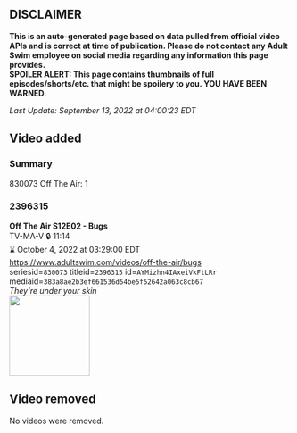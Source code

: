 ## DISCLAIMER
**This is an auto-generated page based on data pulled from official video APIs and is correct at time of publication. Please do not contact any Adult Swim employee on social media regarding any information this page provides.**  
**SPOILER ALERT: This page contains thumbnails of full episodes/shorts/etc. that might be spoilery to you. YOU HAVE BEEN WARNED.**  

_Last Update: September 13, 2022 at 04:00:23 EDT_
## Video added
### Summary
830073 Off The Air: 1  
### 2396315
**Off The Air S12E02 - Bugs**  
TV-MA-V 🔒 11:14  
⌛ October 4, 2022 at 03:29:00 EDT  
https://www.adultswim.com/videos/off-the-air/bugs  
seriesid=`830073` titleid=`2396315` id=`AYMizhn4IAxeiVkFtLRr` mediaid=`383a8ae2b3ef661536d54be5f52642a063c8cb67`  
_They're under your skin_  
<a href="https://media.cdn.adultswim.com/uploads/20220909/thumbnails/2_2299111163-OffTheAir_1202_Bugs.png"><img src="https://media.cdn.adultswim.com/uploads/20220909/thumbnails/2_2299111163-OffTheAir_1202_Bugs.png" height="144px" /></a>
## Video removed
No videos were removed.  
